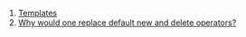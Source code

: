 
1. [Templates](https://github.com/spemcc/Notes/blob/master/C-plus-plus/templates.md)
2. [Why would one replace default new and delete operators?](http://stackoverflow.com/a/7149468/994538)
